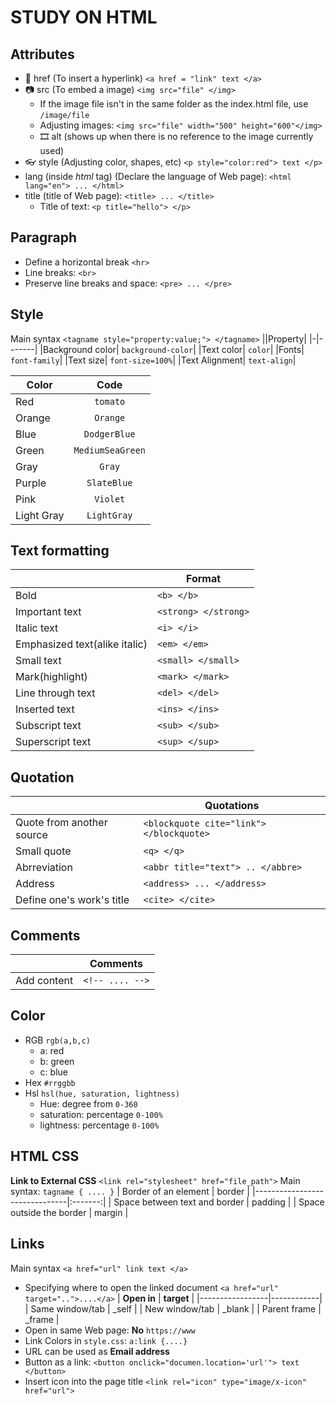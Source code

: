 # STUDY ON HTML


## Attributes
- 🔗 href (To insert a hyperlink) `<a href = "link" text </a>`
- 📷 src (To embed a image) `<img src="file" </img>`
  - If the image file isn't in the same folder as the index.html file, use `/image/file`
  - Adjusting images: `<img src="file" width="500" height="600"</img>`
  - 🎞️ alt (shows up when there is no reference to the image currently used)
- 👓 style (Adjusting color, shapes, etc) `<p style="color:red"> text </p>`
- lang (inside *html* tag) (Declare the language of Web page): `<html lang="en"> ... </html>`
- title (title of Web page): `<title> ... </title>`
  - Title of text: `<p title="hello"> </p>`
## Paragraph
- Define a horizontal break `<hr>`
- Line breaks: `<br>`
- Preserve line breaks and space: `<pre> ... </pre>`
## Style
Main syntax `<tagname style="property:value;"> </tagname>`
||Property|
|-|-------|
|Background color| `background-color`|
|Text color| `color`|
|Fonts| `font-family`|
|Text size| `font-size=100%`|
|Text Alignment| `text-align`|

| Color      |       Code       |
|------------|:----------------:|
| Red        | `tomato`         |
| Orange     | `Orange`         |
| Blue       | `DodgerBlue`     |
| Green      | `MediumSeaGreen` |
| Gray       | `Gray`           |
| Purple     | `SlateBlue`      |
| Pink       | `Violet`         |
| Light Gray | `LightGray`      |
## Text formatting
||Format|
|-|---|
|Bold|`<b> </b>`|
|Important text|`<strong> </strong>`|
|Italic text|`<i> </i>`|
|Emphasized text(alike italic)|`<em> </em>`|
|Small text|`<small> </small>`|
|Mark(highlight)|`<mark> </mark>`|
|Line through text|`<del> </del>`|
|Inserted text|`<ins> </ins>`|
|Subscript text|`<sub> </sub>`|
|Superscript text|`<sup> </sup>`|
## Quotation
||Quotations|
|-|----------|
|Quote from another source|`<blockquote cite="link"> </blockquote>`|
|Small quote|`<q> </q>`|
|Abrreviation|`<abbr title="text"> .. </abbre>`|
|Address|`<address> ... </address>`|
|Define one's work's title|`<cite> </cite>`|
## Comments
||Comments|
|-|---|
|Add content|`<!-- .... -->`|

## Color
- RGB `rgb(a,b,c)`
  - a: red
  - b: green
  - c: blue
- Hex `#rrggbb`
- Hsl  `hsl(hue, saturation, lightness)`
  - Hue: degree from `0-360`
  - saturation: percentage `0-100%`
  - lightness: percentage `0-100%`
## HTML CSS
**Link to External CSS** `<link rel="stylesheet" href="file_path">`
Main syntax: `tagname { .... }`
| Border of an element          |  border |
|-------------------------------|:-------:|
| Space between text and border | padding |
| Space outside the border      | margin  |
## Links
Main syntax `<a href="url" link text </a>`
- Specifying where to open the linked document `<a href="url" target="..">....</a>`
| **Open in**     | **target** |
|-----------------|------------|
| Same window/tab |    _self   |
| New window/tab  | _blank     |
| Parent frame    | _frame     |
- Open in same Web page: **No** `https://www`
- Link Colors in `style.css`: `a:link {....}`
- URL can be used as **Email address**
- Button as a link: `<button onclick="documen.location='url'"> text </button>`
- Insert icon into the page title `<link rel="icon" type="image/x-icon" href="url">`
